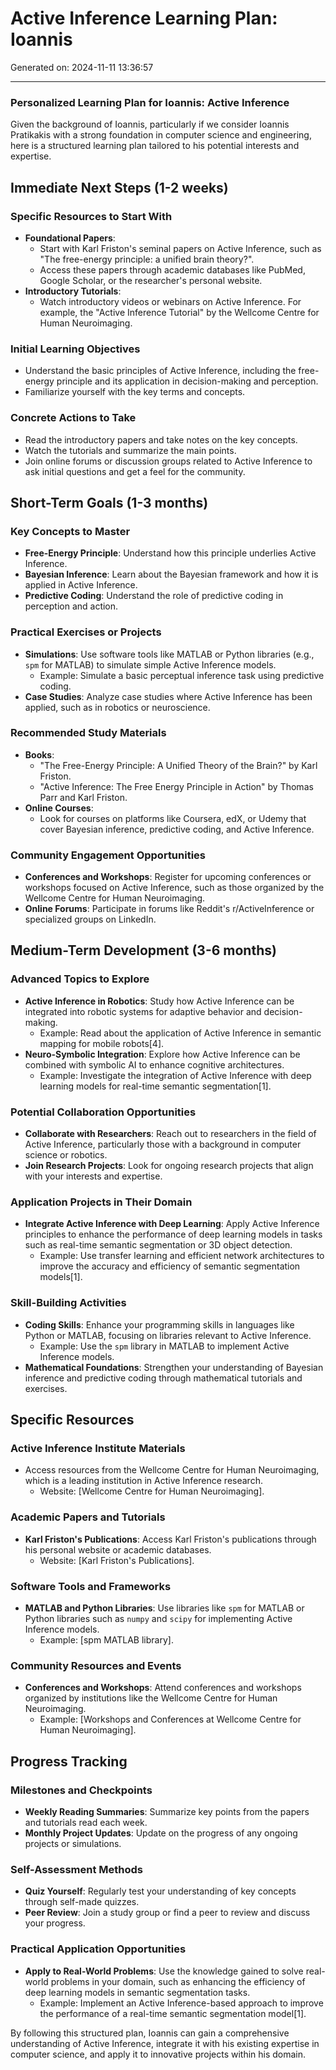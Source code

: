 # Active Inference Learning Plan: Ioannis

Generated on: 2024-11-11 13:36:57

---

### Personalized Learning Plan for Ioannis: Active Inference

Given the background of Ioannis, particularly if we consider Ioannis Pratikakis with a strong foundation in computer science and engineering, here is a structured learning plan tailored to his potential interests and expertise.

## Immediate Next Steps (1-2 weeks)

### Specific Resources to Start With
- **Foundational Papers**:
  - Start with Karl Friston's seminal papers on Active Inference, such as "The free-energy principle: a unified brain theory?".
  - Access these papers through academic databases like PubMed, Google Scholar, or the researcher's personal website.
- **Introductory Tutorials**:
  - Watch introductory videos or webinars on Active Inference. For example, the "Active Inference Tutorial" by the Wellcome Centre for Human Neuroimaging.

### Initial Learning Objectives
- Understand the basic principles of Active Inference, including the free-energy principle and its application in decision-making and perception.
- Familiarize yourself with the key terms and concepts.

### Concrete Actions to Take
- Read the introductory papers and take notes on the key concepts.
- Watch the tutorials and summarize the main points.
- Join online forums or discussion groups related to Active Inference to ask initial questions and get a feel for the community.

## Short-Term Goals (1-3 months)

### Key Concepts to Master
- **Free-Energy Principle**: Understand how this principle underlies Active Inference.
- **Bayesian Inference**: Learn about the Bayesian framework and how it is applied in Active Inference.
- **Predictive Coding**: Understand the role of predictive coding in perception and action.

### Practical Exercises or Projects
- **Simulations**: Use software tools like MATLAB or Python libraries (e.g., `spm` for MATLAB) to simulate simple Active Inference models.
  - Example: Simulate a basic perceptual inference task using predictive coding.
- **Case Studies**: Analyze case studies where Active Inference has been applied, such as in robotics or neuroscience.

### Recommended Study Materials
- **Books**:
  - "The Free-Energy Principle: A Unified Theory of the Brain?" by Karl Friston.
  - "Active Inference: The Free Energy Principle in Action" by Thomas Parr and Karl Friston.
- **Online Courses**:
  - Look for courses on platforms like Coursera, edX, or Udemy that cover Bayesian inference, predictive coding, and Active Inference.

### Community Engagement Opportunities
- **Conferences and Workshops**: Register for upcoming conferences or workshops focused on Active Inference, such as those organized by the Wellcome Centre for Human Neuroimaging.
- **Online Forums**: Participate in forums like Reddit's r/ActiveInference or specialized groups on LinkedIn.

## Medium-Term Development (3-6 months)

### Advanced Topics to Explore
- **Active Inference in Robotics**: Study how Active Inference can be integrated into robotic systems for adaptive behavior and decision-making.
  - Example: Read about the application of Active Inference in semantic mapping for mobile robots[4].
- **Neuro-Symbolic Integration**: Explore how Active Inference can be combined with symbolic AI to enhance cognitive architectures.
  - Example: Investigate the integration of Active Inference with deep learning models for real-time semantic segmentation[1].

### Potential Collaboration Opportunities
- **Collaborate with Researchers**: Reach out to researchers in the field of Active Inference, particularly those with a background in computer science or robotics.
- **Join Research Projects**: Look for ongoing research projects that align with your interests and expertise.

### Application Projects in Their Domain
- **Integrate Active Inference with Deep Learning**: Apply Active Inference principles to enhance the performance of deep learning models in tasks such as real-time semantic segmentation or 3D object detection.
  - Example: Use transfer learning and efficient network architectures to improve the accuracy and efficiency of semantic segmentation models[1].

### Skill-Building Activities
- **Coding Skills**: Enhance your programming skills in languages like Python or MATLAB, focusing on libraries relevant to Active Inference.
  - Example: Use the `spm` library in MATLAB to implement Active Inference models.
- **Mathematical Foundations**: Strengthen your understanding of Bayesian inference and predictive coding through mathematical tutorials and exercises.

## Specific Resources

### Active Inference Institute Materials
- Access resources from the Wellcome Centre for Human Neuroimaging, which is a leading institution in Active Inference research.
  - Website: [Wellcome Centre for Human Neuroimaging].

### Academic Papers and Tutorials
- **Karl Friston's Publications**: Access Karl Friston's publications through his personal website or academic databases.
  - Website: [Karl Friston's Publications].

### Software Tools and Frameworks
- **MATLAB and Python Libraries**: Use libraries like `spm` for MATLAB or Python libraries such as `numpy` and `scipy` for implementing Active Inference models.
  - Example: [spm MATLAB library].

### Community Resources and Events
- **Conferences and Workshops**: Attend conferences and workshops organized by institutions like the Wellcome Centre for Human Neuroimaging.
  - Example: [Workshops and Conferences at Wellcome Centre for Human Neuroimaging].

## Progress Tracking

### Milestones and Checkpoints
- **Weekly Reading Summaries**: Summarize key points from the papers and tutorials read each week.
- **Monthly Project Updates**: Update on the progress of any ongoing projects or simulations.

### Self-Assessment Methods
- **Quiz Yourself**: Regularly test your understanding of key concepts through self-made quizzes.
- **Peer Review**: Join a study group or find a peer to review and discuss your progress.

### Practical Application Opportunities
- **Apply to Real-World Problems**: Use the knowledge gained to solve real-world problems in your domain, such as enhancing the efficiency of deep learning models in semantic segmentation tasks.
  - Example: Implement an Active Inference-based approach to improve the performance of a real-time semantic segmentation model[1].

By following this structured plan, Ioannis can gain a comprehensive understanding of Active Inference, integrate it with his existing expertise in computer science, and apply it to innovative projects within his domain.